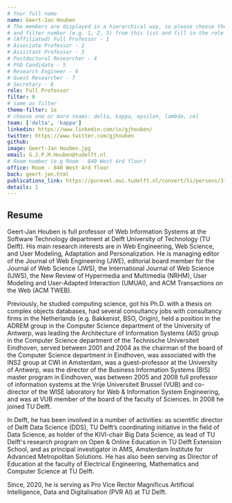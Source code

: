 ```yaml
---
# Your full name
name: Geert-Jan Houben
# The members are displayed in a hierarchical way, so please choose the role (e.g. Full Professor, Assistant Professor etc)
# and filter number (e.g. 1, 2, 3) from this list and fill in the role and filter from below:
# (Affiliated) Full Professor - 1
# Associate Professor - 2
# Assistant Professor - 3
# Postdoctoral Researcher - 4
# PhD Candidate - 5
# Research Engineer - 6
# Guest Researcher - 7
# Secretary - 8
role: Full Professor
filter: 0
# same as filter
theme-filter: 1e
# choose one or more teams: delta, kappa, epsilon, lambda, cel
team: ['delta', 'kappa']
linkedin: https://www.linkedin.com/in/gjhouben/
twitter: https://www.twitter.com/gjhouben
github:
image: Geert-Jan Houben.jpg
email: G.J.P.M.Houben@tudelft.nl
# Room number (e.g Room - 840 West 4rd floor)
office: Room - 840 West 4rd floor
back: geert-jan.html
publications_link: https://purexml.ewi.tudelft.nl/convert/li/persons/3f77eaf9-d538-4448-9035-a34b160676eb
details: 1
---
```


## Resume

Geert-Jan Houben is full professor of Web Information Systems at the Software Technology department at Delft University of Technology (TU Delft). His main research interests are in Web Engineering, Web Science, and User Modeling, Adaptation and Personalization. He is managing editor of the Journal of Web Engineering (JWE), editorial board member for the Journal of Web Science (JWS), the International Journal of Web Science (IJWS), the New Review of Hypermedia and Multimedia (NRHM), User Modeling and User-Adapted Interaction (UMUAI), and ACM Transactions on the Web (ACM TWEB).

Previously, he studied computing science, got his Ph.D. with a thesis on complex objects databases, had several consultancy jobs with consultancy firms in the Netherlands (e.g. Bakkenist, BSO, Origin), held a position in the ADREM group in the Computer Science department of the University of Antwerp, was leading the Architecture of Information Systems (AIS) group in the Computer Science department of the Technische Universiteit Eindhoven, served between 2001 and 2004 as the chairman of the board of the Computer Science department in Eindhoven, was associated with the INS2 group at CWI in Amsterdam, was a guest-professor at the University of Antwerp, was the director of the Business Information Systems (BIS) master program in Eindhoven, was between 2005 and 2008 full professor of information systems at the Vrije Universiteit Brussel (VUB) and co-director of the WISE laboratory for Web & Information System Engineering, and was at VUB member of the board of the faculty of Sciences. In 2008 he joined TU Delft.

In Delft, he has been involved in a number of activities: as scientific director of Delft Data Science (DDS), TU Delft’s coordinating initiative in the field of Data Science, as holder of the KIVI-chair Big Data Science, as lead of TU Delft's research program on Open & Online Education in TU Delft Extension School, and as principal investigator in AMS, Amsterdam Institute for Advanced Metropolitan Solutions. He has also been serving as Director of Education at the faculty of Electrical Engineering, Mathematics and Computer Science at TU Delft.

Since, 2020, he is serving as Pro Vice Rector Magnificus Artificial Intelligence, Data and Digitalisation (PVR AI) at TU Delft.
